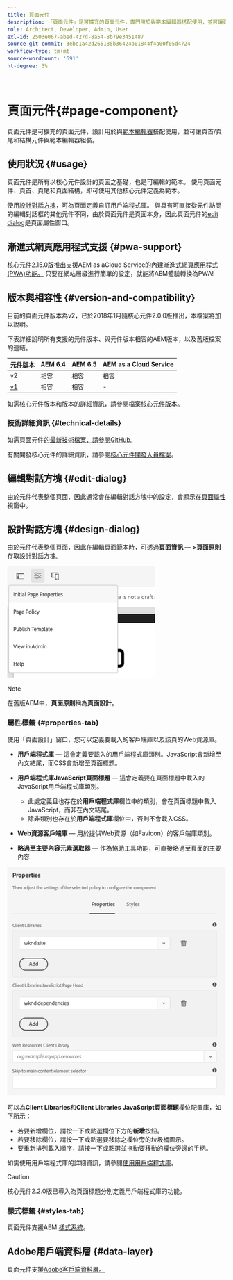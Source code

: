```yaml
---
title: 頁面元件
description: 「頁面元件」是可擴充的頁面元件，專門用於與範本編輯器搭配使用，並可讓頁首/頁尾和結構元件與範本編輯器組合。
role: Architect, Developer, Admin, User
exl-id: 2503e067-abed-427d-8a54-8b79e3451487
source-git-commit: 3ebe1a42d265185b36424b01844f4a00f05d4724
workflow-type: tm+mt
source-wordcount: '691'
ht-degree: 3%

---
```


# 頁面元件{#page-component}

頁面元件是可擴充的頁面元件，設計用於與[範本編輯器](https://docs.adobe.com/content/help/en/experience-manager-cloud-service/sites/authoring/features/templates.html)搭配使用，並可讓頁首/頁尾和結構元件與範本編輯器組裝。

## 使用狀況 {#usage}

頁面元件是所有以核心元件設計的頁面之基礎，也是可編輯的範本。 使用頁面元件、頁首、頁尾和頁面結構，即可使用其他核心元件定義為範本。

使用[設計對話方塊](#design-dialog)，可為頁面定義自訂用戶端程式庫。 與具有可直接從元件訪問的編輯對話框的其他元件不同，由於頁面元件是頁面本身，因此頁面元件的[edit dialog](#edit-dialog)是頁面屬性窗口。

## 漸進式網頁應用程式支援 {#pwa-support}

核心元件2.15.0版推出支援AEM as aCloud Service的內建[漸進式網頁應用程式(PWA)功能。](https://experienceleague.adobe.com/docs/experience-manager-cloud-service/sites/authoring/features/enable-pwa.html) 只要在網站層級進行簡單的設定，就能將AEM體驗轉換為PWA!

## 版本與相容性 {#version-and-compatibility}

目前的頁面元件版本為v2，已於2018年1月隨核心元件2.0.0版推出，本檔案將加以說明。

下表詳細說明所有支援的元件版本、與元件版本相容的AEM版本，以及舊版檔案的連結。

| 元件版本 | AEM 6.4 | AEM 6.5 | AEM as a Cloud Service  |
|---|---|---|---|
| v2 | 相容 | 相容 | 相容 |
| [v1](v1/page-v1.md) | 相容 | 相容 | - |

如需核心元件版本和版本的詳細資訊，請參閱檔案[核心元件版本](/help/versions.md)。

### 技術詳細資訊 {#technical-details}

如需頁面元件[的最新技術檔案，請參閱GitHub](https://adobe.com/go/aem_cmp_tech_page_v2)。

有關開發核心元件的詳細資訊，請參閱[核心元件開發人員檔案](/help/developing/overview.md)。

## 編輯對話方塊 {#edit-dialog}

由於元件代表整個頁面，因此通常會在編輯對話方塊中的設定，會顯示在[頁面屬性](https://docs.adobe.com/content/help/zh-Hant/experience-manager-cloud-service/sites/authoring/fundamentals/page-properties.html)視窗中。

## 設計對話方塊 {#design-dialog}

由於元件代表整個頁面，因此在編輯頁面範本時，可透過&#x200B;**頁面資訊 — >頁面原則**&#x200B;存取設計對話方塊。

![頁面原則](/help/assets/page-policy.png)

>[!NOTE]
>
>在舊版AEM中，**頁面原則**&#x200B;稱為&#x200B;**頁面設計**。

### 屬性標籤 {#properties-tab}

使用「頁面設計」窗口，您可以定義要載入的客戶端庫以及該頁的Web資源庫。

* **用戶端程式庫**  — 這會定義要載入的用戶端程式庫類別。JavaScript會新增至內文結尾，而CSS會新增至頁面標題。
* **用戶端程式庫JavaScript頁面標題**  — 這會定義要在頁面標題中載入的JavaScript用戶端程式庫類別。
   * 此處定義且也存在於&#x200B;**用戶端程式庫**&#x200B;欄位中的類別，會在頁面標題中載入JavaScript，而非在內文結尾。
   * 除非類別也存在於&#x200B;**用戶端程式庫**&#x200B;欄位中，否則不會載入CSS。

* **Web資源客戶端庫**  — 用於提供Web資源（如Favicon）的客戶端庫類別。

* **略過至主要內容元素選取器**  — 作為協助工具功能，可直接略過至頁面的主要內容

![頁面元件設計對話方塊](/help/assets/page-design.png)

可以為&#x200B;**Client Libraries**&#x200B;和&#x200B;**Client Libraries JavaScript頁面標題**&#x200B;欄位配置庫，如下所示：

* 若要新增欄位，請按一下或點選欄位下方的&#x200B;**新增**&#x200B;按鈕。
* 若要移除欄位，請按一下或點選要移除之欄位旁的垃圾桶圖示。
* 要重新排列載入順序，請按一下或點選並拖動要移動的欄位旁邊的手柄。

如需使用用戶端程式庫的詳細資訊，請參閱[使用用戶端程式庫](https://helpx.adobe.com/experience-manager/6-5/sites/developing/using/clientlibs.html)。

>[!CAUTION]
>
>核心元件2.2.0版已導入為頁面標題分別定義用戶端程式庫的功能。

### 樣式標籤 {#styles-tab}

頁面元件支援AEM [樣式系統](/help/get-started/authoring.md#component-styling)。

## Adobe用戶端資料層 {#data-layer}

頁面元件支援[Adobe客戶端資料層。](/help/developing/data-layer/overview.md)
